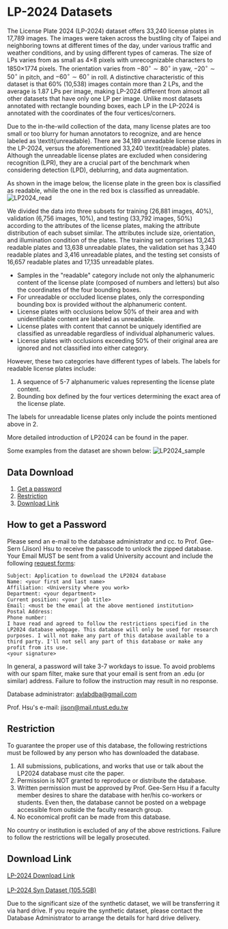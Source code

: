 # LP-2024 Datasets

The License Plate 2024 (LP-2024) dataset offers 33,240 license plates in 17,789 images. The images were taken across the bustling city of Taipei and neighboring towns at different times of the day, under various traffic and weather conditions, and by using different types of cameras. The size of LPs varies from as small as 4$\times$8 pixels with unrecognizable characters to 1850$\times$1774 pixels. The orientation varies from $-80^\circ\sim80^\circ$ in yaw, $-20^\circ\sim50^\circ$ in pitch, and $-60^\circ\sim 60^\circ$ in roll. A distinctive characteristic of this dataset is that 60$\%$ (10,538) images contain more than 2 LPs, and the average is 1.87 LPs per image, making LP-2024 different from almost all other datasets that have only one LP per image. Unlike most datasets annotated with rectangle bounding boxes, each LP in the LP-2024 is annotated with the coordinates of the four vertices/corners. 

Due to the in-the-wild collection of the data, many license plates are too small or too blurry for human annotators to recognize, and are hence labeled as \textit{unreadable}. There are 34,189 unreadable license plates in the LP-2024, versus the aforementioned 33,240 \textit{readable} plates. Although the unreadable license plates are excluded when considering recognition (LPR), they are a crucial part of the benchmark when considering detection (LPD), deblurring, and data augmentation. 

As shown in the image below, the license plate in the green box is classified as readable, while the one in the red box is classified as unreadable.
![LP2024_read](https://github.com/LP32343738/LP2024/assets/162530571/916098bf-783f-44fe-87cd-c4a7a1acf8e4)

We divided the data into three subsets for training (26,881 images, 40\%), validation (6,756 images, 10\%), and testing (33,792 images, 50\%) according to the attributes of the license plates, making the attribute distribution of each subset similar. The attributes include size, orientation, and illumination condition of the plates. The training set comprises 13,243 readable plates and 13,638 unreadable plates, the validation set has 3,340 readable plates and 3,416 unreadable plates, and the testing set consists of 16,657 readable plates and 17,135 unreadable plates.



- Samples in the "readable" category include not only the alphanumeric content of the license plate (composed of numbers and letters) but also the coordinates of the four bounding boxes.
- For unreadable or occluded license plates, only the corresponding bounding box is provided without the alphanumeric content.
- License plates with occlusions below 50% of their area and with unidentifiable content are labeled as unreadable.
- License plates with content that cannot be uniquely identified are classified as unreadable regardless of individual alphanumeric values.
- License plates with occlusions exceeding 50% of their original area are ignored and not classified into either category.

However, these two categories have different types of labels. The labels for readable license plates include:

1. A sequence of 5-7 alphanumeric values representing the license plate content.
2. Bounding box defined by the four vertices determining the exact area of the license plate.

The labels for unreadable license plates only include the points mentioned above in 2.


More detailed introduction of LP2024 can be found in the paper.

Some examples from the dataset are shown below:
![LP2024_sample](https://github.com/LP32343738/LP2024/assets/162530571/ac2a3fc2-d3e0-439e-b2dc-5708dcf3f975)



Data Download 
--
 1. [Get a password](#how-to-get-a-password)
 2. [Restriction](#restriction)
 3. [Download Link](#download-link)
 
How to get a Password
-
Please send an e-mail to the database administrator and cc. to Prof. Gee-Sern (Jison) Hsu to receive the passcode to unlock the zipped database. Your Email MUST be sent from a valid University account and include the following [request forms](./RequestForms.txt):

```
Subject: Application to download the LP2024 database
Name: <your first and last name>
Affiliation: <University where you work>
Department: <your department>
Current position: <your job title>
Email: <must be the email at the above mentioned institution>
Postal Address:
Phone number:
I have read and agreed to follow the restrictions specified in the LP2024 database webpage. This database will only be used for research purposes. I will not make any part of this database available to a third party. I'll not sell any part of this database or make any profit from its use.
<your signature>
```
In general, a password will take 3-7 workdays to issue. To avoid problems with our spam filter, make sure that your email is sent from an .edu (or similar) address. Failure to follow the instruction may result in no response. 

Database administrator: avlabdba@gmail.com

Prof. Hsu's e-mail: jison@mail.ntust.edu.tw



Restriction
-
To guarantee the proper use of this database, the following restrictions must be followed by any person who has downloaded the database.
 1. All submissions, publications, and works that use or talk about the LP2024 database must cite the paper. 
 2. Permission is NOT granted to reproduce or distribute the database. 
 3. Written permission must be approved by Prof. Gee-Sern Hsu if a faculty member desires to share the database with her/his co-workers or students. Even then, the database cannot be posted on a webpage accessible from outside the faculty research group. 
 4. No economical profit can be made from this database. 
 
No country or institution is excluded of any of the above restrictions. Failure to follow the restrictions will be legally prosecuted.


Download Link
-
[LP-2024 Download Link](https://drive.google.com/drive/folders/1TS3UkpbfOOmXc40H6eVWc9XYHwC0taGt?usp=sharing)
\
\
[LP-2024 Syn Dataset (105.5GB)](https://drive.google.com/file/d/1NjzTVPxhejzuHmmOhE2LBIqi26qWhP1H/view?usp=sharing)

Due to the significant size of the synthetic dataset, we will be transferring it via hard drive. If you require the synthetic dataset, please contact the Database Administrator to arrange the details for hard drive delivery.




